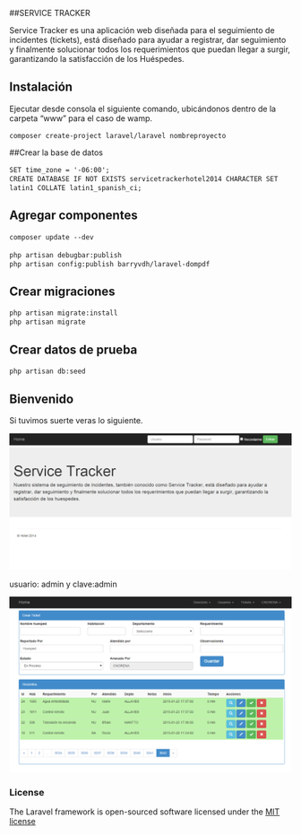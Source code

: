 ##SERVICE TRACKER

Service Tracker es una aplicación web diseñada para el seguimiento de incidentes (tickets),  está diseñado para ayudar a registrar, dar seguimiento y finalmente solucionar todos los requerimientos que puedan llegar a surgir, garantizando la satisfacción de los Huéspedes.

## Instalación 

Ejecutar desde consola el siguiente comando, ubicándonos  dentro de la carpeta “www” para el caso de wamp.

	composer create-project laravel/laravel nombreproyecto

##Crear la base de datos

	SET time_zone = '-06:00';
	CREATE DATABASE IF NOT EXISTS servicetrackerhotel2014 CHARACTER SET latin1 COLLATE latin1_spanish_ci;

## Agregar componentes

	composer update --dev
	
	php artisan debugbar:publish
	php artisan config:publish barryvdh/laravel-dompdf

## Crear migraciones

	php artisan migrate:install
	php artisan migrate

## Crear datos de prueba

	php artisan db:seed
## Bienvenido

Si tuvimos suerte veras lo siguiente.

<img src="https://github.com/iscnorena/ServiceTrackerHotel/blob/master/public/img/welcome.png"/>

usuario: admin y clave:admin

<img src="https://github.com/iscnorena/ServiceTrackerHotel/blob/master/public/img/index.png"/>

### License

The Laravel framework is open-sourced software licensed under the [MIT license](http://opensource.org/licenses/MIT)
